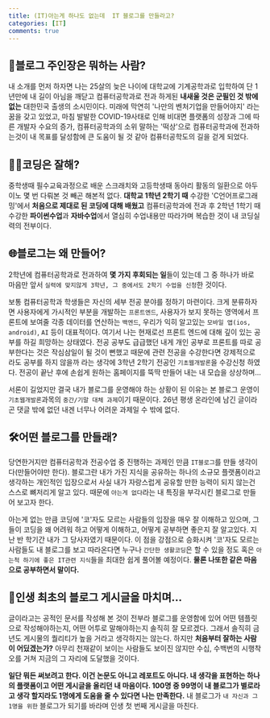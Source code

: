 ```yaml
---
title: (IT)아는게 하나도 없는데  IT 블로그를 만들라고?
categories: [IT]
comments: true
---
```



## 🤨블로그 주인장은 뭐하는 사람?

내 소개를 먼저 하자면 나는 25살의 늦은 나이에 대학교에 기계공학과로 입학하여 단 1년만에 내 길이 아님을 깨닫고 컴퓨터공학과로 전과 하게된 **내새울 것은 군필인 것 밖에 없는** 대한민국 출생의 소시민이다. 미래에 막연히 '나만의 벤처기업을 만들어야지' 라는 꿈을 갖고 있었고, 마침 발발한 COVID-19사태로 인해 비대면 플랫폼의 성장과 그에 따른 개발자 수요의 증가, 컴퓨터공학과의 소위 말하는 '떡상'으로 컴퓨터공학과에 전과하는것이 내 목표를 달성함에 큰 도움이 될 것 같아 컴퓨터공학도의 길을 걷게 되었다.



## 🧑‍💻코딩은 잘해?

중학생때 필수교육과정으로 배운 스크래치와 고등학생때 동아리 활동의 일환으로 아두이노 몇 번 다뤄본 것 빼곤 해본적 없다. **대학교 1학년 2학기 때** 수강한 'C언어프로그래밍'에서 **처음으로 제대로 된 코딩에 대해 배웠고** 컴퓨터공학과에 전과 후 2학년 1학기 때 수강한 **파이썬수업**과 **자바수업**에서 열심히 수업내용만 따라가며 복습한 것이 내 코딩실력의 전부이다.



## 🌐블로그는 왜 만들어?

2학년에 컴퓨터공학과로 전과하여 **몇 가지 후회되는 일**들이 있는데 그 중 하나가 바로 마음만 앞서 `실력에 맞지않게 3학년, 그 중에서도 2학기 수업을 신청`한 것이다. 

보통 컴퓨터공학과 학생들은 자신의 세부 전공 분야를 정하기 마련이다. 크게 분류하자면 사용자에게 가시적인 부분을 개발하는 `프론트엔드`, 사용자가 보지 못하는 영역에서 프론트에 보여줄 각종 데이터를 연산하는 `백엔드`, 우리가 익히 알고있는 `모바일 앱(ios, android)`, `AI` 등이 대표적이다. 여기서 나는 현재로선 프론트 엔드에 대해 깊이 있는 공부를 하길 희망하는 상태였다. 전공 공부도 급급했던 내게 개인 공부로 프론트를 따로 공부한다는 것은 작심삼일이 될 것이 뻔했고 때문에 관련 전공을 수강한다면 강제적으로 라도 공부를 하지 않을까 라는 생각에 3학년 2학기 전공인 `기초웹개발론`을 수강신청 하였다. 전공이 끝난 후에 손쉽게 원하는 홈페이지를 뚝딱 만들어 내는 내 모습을 상상하며...

서론이 길었지만 결국 내가 블로그를 운영해야 하는 상황이 된 이유는 본 블로그 운영이 `기초웹개발론`과목의 `중간/기말 대체 과제`이기 때문이다. 26년 평생 온라인에 남긴 글이라곤 댓글 밖에 없던 내겐 너무나 어려운 과제일 수 밖에 없다. 



## 🛠️어떤 블로그를 만들래?

당연한거지만 컴퓨터공학과 전공수업 중 진행하는 과제인 만큼 `IT블로그`를 만들 생각이다(만들어야만 한다). 블로그란 내가 가진 지식을 공유하는 하나의 소규모 플랫폼이라고 생각하는 개인적인 입장으로서 사실 내가 자랑스럽게 공유할 만한 능력이 되지 않는건 스스로 뼈저리게 알고 있다. 때문에 `아는게 없다`라는 내 특징을 부각시킨 블로그로 만들어 보고자 한다.

아는게 없는 만큼 코딩에 '코'자도 모르는 사람들의 입장을 매우 잘 이해하고 있으며, 그들이 코딩을 왜 어려워 하고 어떻게 이해하고, 어떻게 공부하면 좋은지 잘 알고있다. 지난 반 학기간 내가 그 당사자였기 때문이다. 이 점을 강점으로 승화시켜 '코'자도 모르는 사람들도 내 블로그를 보고 따라온다면 누구나 `간단한 생활코딩`은 할 수 있을 정도 혹은 `아는척 하기에 좋은 IT관련 지식`들을 최대한 쉽게 풀어볼 예정이다. **물론 나또한 같은 마음으로 공부하면서 말이다.**



## 🙏인생 최초의 블로그 게시글을 마치며...

 글이라고는 공적인 문서를 작성해 본 것이 전부라 블로그를 운영함에 있어 어떤 템플릿으로 작성해야하는지, 어떤 어투로 말해야하는지 솔직히 잘 모르겠다. 그래서 솔직히 금년도 게시물의 퀄리티가 높을 거라고 생각하지는 않는다. 하지만 **처음부터 잘하는 사람이 어딨겠는가?** 아무리 천재같이 보이는 사람들도 보이진 않지만 수십, 수백번의 시행착오를 거쳐 지금의 그 자리에 도달했을 것이다. 

**일단 뭐든 써보려고 한다. 이건 논문도 아니고 레포트도 아니다. 내 생각을 표현하는 하나의 플랫폼이고 어떤 게시글을 올리던 내 마음이다. 100명 중 99명이 내 블로그가 별로라고 생각 할지라도 1명에게 도움을 줄 수 있다면 나는 만족한다.** 내 블로그가 `내 자신과 그 1명을 위한` 블로그가 되기를 바라며 인생 첫 번째 게시글을 마친다.  
